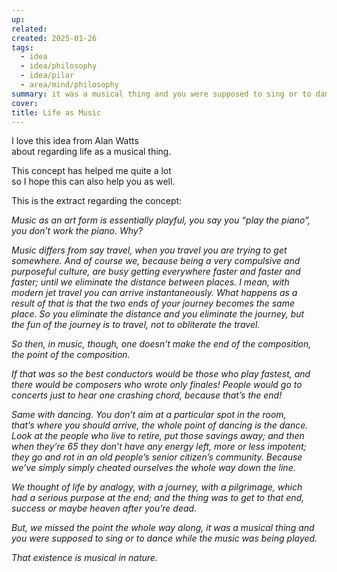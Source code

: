 ```yaml
---
up:
related:
created: 2025-01-26
tags:
  - idea
  - idea/philosophy
  - idea/pilar
  - area/mind/philosophy
summary: it was a musical thing and you were supposed to sing or to dance while the music was being played.
cover:
title: Life as Music
---
```

I love this idea from Alan Watts \
about regarding life as a musical thing. 

This concept has helped me quite a lot \
so I hope this can also help you as well. 

This is the extract regarding the concept: 

_Music as an art form is essentially playful, 
you say you “play the piano”, you don’t work the piano. 
Why?_

_Music differs from say travel, 
when you travel you are trying to get somewhere. 
And of course we, because being a very compulsive and_  
_purposeful culture, are busy getting everywhere faster and faster and_  
_faster; until we eliminate the distance between places. I mean, with_  
_modern jet travel you can arrive instantaneously. What happens as a_  
_result of that is that the two ends of your journey becomes the same_  
_place. So you eliminate the distance and you eliminate the journey, but_  
_the fun of the journey is to travel, not to obliterate the travel._

_So then, in music, though, 
one doesn’t make the end of the composition, 
the point of the composition._

_If that was so the best conductors would be those who play fastest, and_  
_there would be composers who wrote only finales! People would go to_  
_concerts just to hear one crashing chord, because that’s the end!_

_Same with dancing. You don’t aim at a particular spot in the room,_  
_that’s where you should arrive, the whole point of dancing is the dance._  
_Look at the people who live to retire, put those savings away; and then_  
_when they’re 65 they don’t have any energy left, more or less impotent;_  
_they go and rot in an old people’s senior citizen’s community. Because_  
_we’ve simply simply cheated ourselves the whole way down the line._

_We thought of life by analogy, with a journey, with a pilgrimage, which_  
_had a serious purpose at the end; and the thing was to get to that end,_  
_success or maybe heaven after you’re dead._

_But, we missed the point the whole way along, it was a musical thing and_  
_you were supposed to sing or to dance while the music was being played._

_That existence is musical in nature._

